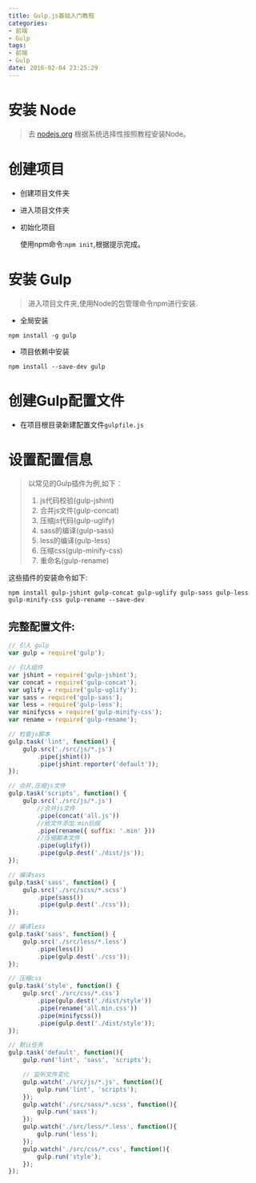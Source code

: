 ```yaml
---
title: Gulp.js基础入门教程
categories:
- 前端
- Gulp
tags:
- 前端
- Gulp
date: 2016-02-04 23:25:29
---
```

# 安装 Node

>去 [nodejs.org](http://nodejs.org) 根据系统选择性按照教程安装Node。

# 创建项目

* 创建项目文件夹

* 进入项目文件夹

* 初始化项目

   使用npm命令:`npm init`,根据提示完成。

<!-- more -->
# 安装 Gulp

>进入项目文件夹,使用Node的包管理命令npm进行安装.

* 全局安装

``` shell
npm install -g gulp
```

* 项目依赖中安装

``` shell
npm install --save-dev gulp
```

# 创建Gulp配置文件

* 在项目根目录新建配置文件`gulpfile.js`

# 设置配置信息

>以常见的Gulp插件为例,如下：
>1. js代码校验(gulp-jshint)
>2. 合并js文件(gulp-concat)
>3. 压缩js代码(gulp-uglify)
>4. sass的编译(gulp-sass)
>5. less的编译(gulp-less)
>6. 压缩css(gulp-minify-css)
>7. 重命名(gulp-rename)

这些插件的安装命令如下:

``` shell
npm install gulp-jshint gulp-concat gulp-uglify gulp-sass gulp-less gulp-minify-css gulp-rename --save-dev
```

## 完整配置文件:

``` js
// 引入 gulp
var gulp = require('gulp');

// 引入组件
var jshint = require('gulp-jshint');
var concat = require('gulp-concat');
var uglify = require('gulp-uglify');
var sass = require('gulp-sass');
var less = require('gulp-less');
var minifycss = require('gulp-minify-css');
var rename = require('gulp-rename');

// 检查js脚本
gulp.task('lint', function() {
    gulp.src('./src/js/*.js')
        .pipe(jshint())
        .pipe(jshint.reporter('default'));
});

// 合并,压缩js文件
gulp.task('scripts', function() {
    gulp.src('./src/js/*.js')
        //合并js文件
        .pipe(concat('all.js'))
        //给文件添加.min后缀
        .pipe(rename({ suffix: '.min' }))
        //压缩脚本文件
        .pipe(uglify())
        .pipe(gulp.dest('./dist/js'));
});

// 编译sass
gulp.task('sass', function() {
    gulp.src('./src/scss/*.scss')
        .pipe(sass())
        .pipe(gulp.dest('./css'));
});

// 编译less
gulp.task('sass', function() {
    gulp.src('./src/less/*.less')
        .pipe(less())
        .pipe(gulp.dest('./css'));
});

// 压缩css
gulp.task('style', function() {
    gulp.src('./src/css/*.css')
        .pipe(gulp.dest('./dist/style'))
        .pipe(rename('all.min.css'))
        .pipe(minifycss())
        .pipe(gulp.dest('./dist/style'));
});

// 默认任务
gulp.task('default', function(){
    gulp.run('lint', 'sass', 'scripts');

    // 监听文件变化
    gulp.watch('./src/js/*.js', function(){
        gulp.run('lint', 'scripts');
    });
    gulp.watch('./src/sass/*.scss', function(){
        gulp.run('sass');
    });
    gulp.watch('./src/less/*.less', function(){
        gulp.run('less');
    });
    gulp.watch('./src/css/*.css', function(){
        gulp.run('style');
    });
});
```
